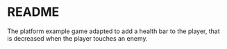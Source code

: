 # README

The platform example game adapted to add a health bar to the player, that is decreased when the player touches an enemy.

